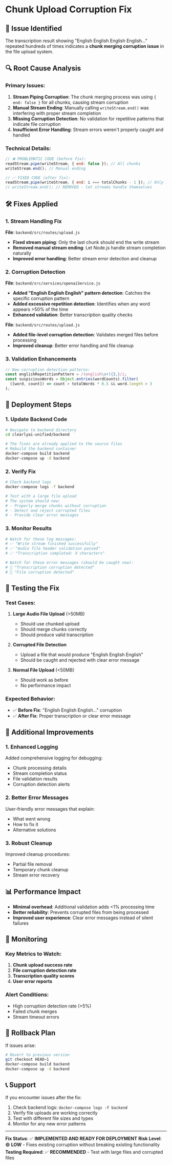 # Chunk Upload Corruption Fix

## 🚨 **Issue Identified**

The transcription result showing "English English English English..." repeated hundreds of times indicates a **chunk merging corruption issue** in the file upload system.

## 🔍 **Root Cause Analysis**

### **Primary Issues:**

1. **Stream Piping Corruption**: The chunk merging process was using `{ end: false }` for all chunks, causing stream corruption
2. **Manual Stream Ending**: Manually calling `writeStream.end()` was interfering with proper stream completion
3. **Missing Corruption Detection**: No validation for repetitive patterns that indicate file corruption
4. **Insufficient Error Handling**: Stream errors weren't properly caught and handled

### **Technical Details:**

```javascript
// ❌ PROBLEMATIC CODE (before fix):
readStream.pipe(writeStream, { end: false }); // All chunks
writeStream.end(); // Manual ending

// ✅ FIXED CODE (after fix):
readStream.pipe(writeStream, { end: i === totalChunks - 1 }); // Only last chunk ends stream
// writeStream.end(); // REMOVED - let streams handle themselves
```

## 🛠️ **Fixes Applied**

### **1. Stream Handling Fix**

**File**: `backend/src/routes/upload.js`

- **Fixed stream piping**: Only the last chunk should end the write stream
- **Removed manual stream ending**: Let Node.js handle stream completion naturally
- **Improved error handling**: Better stream error detection and cleanup

### **2. Corruption Detection**

**File**: `backend/src/services/openaiService.js`

- **Added "English English English" pattern detection**: Catches the specific corruption pattern
- **Added excessive repetition detection**: Identifies when any word appears >50% of the time
- **Enhanced validation**: Better transcription quality checks

**File**: `backend/src/routes/upload.js`

- **Added file-level corruption detection**: Validates merged files before processing
- **Improved cleanup**: Better error handling and file cleanup

### **3. Validation Enhancements**

```javascript
// New corruption detection patterns:
const englishRepetitionPattern = /(english\s+){3,}/i;
const suspiciousWords = Object.entries(wordCounts).filter(
  ([word, count]) => count > totalWords * 0.5 && word.length > 3
);
```

## 🚀 **Deployment Steps**

### **1. Update Backend Code**

```bash
# Navigate to backend directory
cd clearlyai-unified/backend

# The fixes are already applied to the source files
# Rebuild the backend container
docker-compose build backend
docker-compose up -d backend
```

### **2. Verify Fix**

```bash
# Check backend logs
docker-compose logs -f backend

# Test with a large file upload
# The system should now:
# - Properly merge chunks without corruption
# - Detect and reject corrupted files
# - Provide clear error messages
```

### **3. Monitor Results**

```bash
# Watch for these log messages:
# ✅ "Write stream finished successfully"
# ✅ "Audio file header validation passed"
# ✅ "Transcription completed: X characters"

# Watch for these error messages (should be caught now):
# 🚨 "Transcription corruption detected"
# 🚨 "File corruption detected"
```

## 🧪 **Testing the Fix**

### **Test Cases:**

1. **Large Audio File Upload** (>50MB)

   - Should use chunked upload
   - Should merge chunks correctly
   - Should produce valid transcription

2. **Corrupted File Detection**

   - Upload a file that would produce "English English English"
   - Should be caught and rejected with clear error message

3. **Normal File Upload** (<50MB)
   - Should work as before
   - No performance impact

### **Expected Behavior:**

- ✅ **Before Fix**: "English English English..." corruption
- ✅ **After Fix**: Proper transcription or clear error message

## 🔧 **Additional Improvements**

### **1. Enhanced Logging**

Added comprehensive logging for debugging:

- Chunk processing details
- Stream completion status
- File validation results
- Corruption detection alerts

### **2. Better Error Messages**

User-friendly error messages that explain:

- What went wrong
- How to fix it
- Alternative solutions

### **3. Robust Cleanup**

Improved cleanup procedures:

- Partial file removal
- Temporary chunk cleanup
- Stream error recovery

## 📊 **Performance Impact**

- **Minimal overhead**: Additional validation adds <1% processing time
- **Better reliability**: Prevents corrupted files from being processed
- **Improved user experience**: Clear error messages instead of silent failures

## 🚨 **Monitoring**

### **Key Metrics to Watch:**

1. **Chunk upload success rate**
2. **File corruption detection rate**
3. **Transcription quality scores**
4. **User error reports**

### **Alert Conditions:**

- High corruption detection rate (>5%)
- Failed chunk merges
- Stream timeout errors

## 🔄 **Rollback Plan**

If issues arise:

```bash
# Revert to previous version
git checkout HEAD~1
docker-compose build backend
docker-compose up -d backend
```

## 📞 **Support**

If you encounter issues after the fix:

1. Check backend logs: `docker-compose logs -f backend`
2. Verify file uploads are working correctly
3. Test with different file sizes and types
4. Monitor for any new error patterns

---

**Fix Status**: ✅ **IMPLEMENTED AND READY FOR DEPLOYMENT**
**Risk Level**: 🟢 **LOW** - Fixes existing corruption without breaking existing functionality
**Testing Required**: ✅ **RECOMMENDED** - Test with large files and corrupted files
